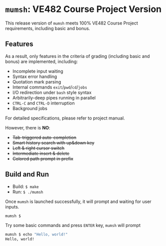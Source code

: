 # `mumsh`: VE482 Course Project Version

This release version of `mumsh` meets 100% VE482 Course Project requirements, including basic and bonus.

## Features

As a result, only features in the criteria of grading (including basic and bonus) are implemented, including:

- Incomplete input waiting
- Syntax error handling
- Quotation mark parsing
- Internal commands `exit`/`pwd`/`cd`/`jobs`
- I/O redirection under `bash` style syntax
- Arbitrarily-deep pipes running in parallel
- `CTRL-C` and `CTRL-D` interruption
- Background jobs

For detailed specifications, please refer to project manual.

However, there is **NO**:

- ~~Tab-triggered auto-completion~~
- ~~Smart history search with up&down key~~
- ~~Left & right cursor switch~~
- ~~Intermediate insert & delete~~
- ~~Colored path prompt in prefix~~

## Build and Run

- Build: `$ make`
- Run: `$ ./mumsh`

Once `mumsh` is launched successfully, it will prompt and waiting for user inputs.

```sh
mumsh $ 
```

Try some basic commands and press `ENTER` key, `mumsh` will prompt

```sh
mumsh $ echo "Hello, world!"
Hello, world!
```
